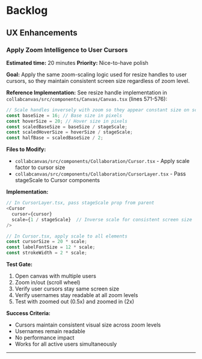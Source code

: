 # Backlog

## UX Enhancements

### Apply Zoom Intelligence to User Cursors
**Estimated time:** 20 minutes
**Priority:** Nice-to-have polish

**Goal:**
Apply the same zoom-scaling logic used for resize handles to user cursors, so they maintain consistent screen size regardless of zoom level.

**Reference Implementation:**
See resize handle implementation in `collabcanvas/src/components/Canvas/Canvas.tsx` (lines 571-576):
```typescript
// Scale handles inversely with zoom so they appear constant size on screen
const baseSize = 16; // Base size in pixels
const hoverSize = 20; // Hover size in pixels
const scaledBaseSize = baseSize / stageScale;
const scaledHoverSize = hoverSize / stageScale;
const halfBase = scaledBaseSize / 2;
```

**Files to Modify:**
- `collabcanvas/src/components/Collaboration/Cursor.tsx` - Apply scale factor to cursor size
- `collabcanvas/src/components/Collaboration/CursorLayer.tsx` - Pass stageScale to Cursor components

**Implementation:**
```typescript
// In CursorLayer.tsx, pass stageScale prop from parent
<Cursor 
  cursor={cursor} 
  scale={1 / stageScale}  // Inverse scale for consistent screen size
/>

// In Cursor.tsx, apply scale to all elements
const cursorSize = 20 * scale;
const labelFontSize = 12 * scale;
const strokeWidth = 2 * scale;
```

**Test Gate:**
1. Open canvas with multiple users
2. Zoom in/out (scroll wheel)
3. Verify user cursors stay same screen size
4. Verify usernames stay readable at all zoom levels
5. Test with zoomed out (0.5x) and zoomed in (2x)

**Success Criteria:**
- Cursors maintain consistent visual size across zoom levels
- Usernames remain readable
- No performance impact
- Works for all active users simultaneously

---

